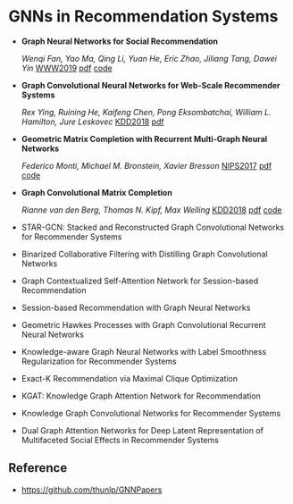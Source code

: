 # GNNs in Recommendation Systems

* **Graph Neural Networks for Social Recommendation** 

  *Wenqi Fan, Yao Ma, Qing Li, Yuan He, Eric Zhao, Jiliang Tang, Dawei Yin* [WWW2019](  https://dl.acm.org/citation.cfm?id=3313488  ) [pdf](https://arxiv.org/pdf/1902.07243.pdf) [code]( https://github.com/Wang-Shuo/GraphRec_PyTorch )

* **Graph Convolutional Neural Networks for Web-Scale Recommender Systems** 

  *Rex Ying, Ruining He, Kaifeng Chen, Pong Eksombatchai, William L. Hamilton, Jure Leskovec* [KDD2018]( https://dl.acm.org/citation.cfm?id=3219890 ) [pdf](https://arxiv.org/pdf/1806.01973.pdf)

* **Geometric Matrix Completion with Recurrent Multi-Graph Neural Networks** 

   *Federico Monti,  Michael M. Bronstein,  Xavier Bresson* [NIPS2017]( https://dl.acm.org/citation.cfm?id=3295127 ) [pdf](https://papers.nips.cc/paper/6960-geometric-matrix-completion-with-recurrent-multi-graph-neural-networks.pdf) [code]( https://github.com/fmonti/mgcnn )

* **Graph Convolutional Matrix Completion** 

  *Rianne van den Berg, Thomas N. Kipf, Max Welling* [KDD2018]( https://arxiv.org/abs/1706.02263 ) [pdf](https://www.kdd.org/kdd2018/files/deep-learning-day/DLDay18_paper_32.pdf) [code]( https://github.com/riannevdberg/gc-mc )

* STAR-GCN: Stacked and Reconstructed Graph Convolutional Networks for Recommender Systems

* Binarized Collaborative Filtering with Distilling Graph Convolutional Networks

* Graph Contextualized Self-Attention Network for Session-based Recommendation

* Session-based Recommendation with Graph Neural Networks

* Geometric Hawkes Processes with Graph Convolutional Recurrent Neural Networks

* Knowledge-aware Graph Neural Networks with Label Smoothness Regularization for Recommender Systems

* Exact-K Recommendation via Maximal Clique Optimization

* KGAT: Knowledge Graph Attention Network for Recommendation

* Knowledge Graph Convolutional Networks for Recommender Systems

* Dual Graph Attention Networks for Deep Latent Representation of Multifaceted Social Effects in Recommender Systems

## Reference

* https://github.com/thunlp/GNNPapers 